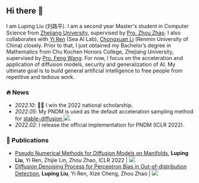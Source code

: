 ## Hi there 👋

I am Luping Liu (刘路平). I am a second year Master's student in Computer Science from [Zhejiang University](https://www.zju.edu.cn/), supervised by [Pro. Zhou Zhao](https://person.zju.edu.cn/zhaozhou). I also collaborates with [Yi Ren](https://github.com/RayeRen) (Sea AI Lab), [Chongxuan Li](https://zhenxuan00.github.io/) (Renmin University of China) closely. Prior to that, I just obtained my Bachelor’s degree in Mathematics from Chu Kochen Honors College, Zhejiang University, supervised by [Pro. Feng Wang](https://person.zju.edu.cn/0014136). For now, I focus on the acceleration and application of diffusion models, security and generalization of AI. My ultimate goal is to build general artificial intelligence to free people from repetitive and tedious work. 

### 🔥 News

- *2022.10*: 🎉🎉 I win the 2022 national scholarship.
- *2022.05*: My PNDM is used as the default acceleration sampling method for [stable-diffusion ![](https://img.shields.io/github/stars/CompVis/stable-diffusion?style=social)](https://github.com/CompVis/stable-diffusion).
- *2022.02*: I release the official implementation for PNDM (ICLR 2022).

### 📝 Publications 

- [Pseudo Numerical Methods for Diffusion Models on Manifolds](https://openreview.net/forum?id=PlKWVd2yBkY), **Luping Liu**, Yi Ren, Zhijie Lin, Zhou Zhao, ICLR 2022 \| [![](https://img.shields.io/github/stars/luping-liu/PNDM?style=social&label=Code+Stars)](https://github.com/luping-liu/PNDM)
- [Diffusion Denoising Process for Perceptron Bias in Out-of-distribution Detection](https://arxiv.org/abs/2211.11255), **Luping Liu**, Yi Ren, Xize Cheng, Zhou Zhao \| [![](https://img.shields.io/github/stars/luping-liu/DiffOOD?style=social&label=Code+Stars)](https://github.com/luping-liu/DiffOOD)
